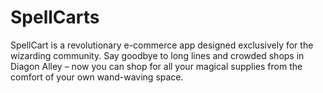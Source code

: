 # SpellCarts
 SpellCart is a revolutionary e-commerce app designed exclusively for the wizarding community. Say goodbye to long lines and crowded shops in Diagon Alley – now you can shop for all your magical supplies from the comfort of your own wand-waving space.
